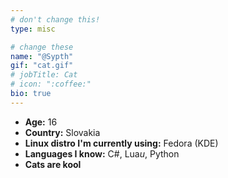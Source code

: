 ```yaml
---
# don't change this!
type: misc

# change these
name: "@Sypth"
gif: "cat.gif"
# jobTitle: Cat
# icon: ":coffee:"
bio: true
---
```


- **Age:** 16
- **Country:** Slovakia
- **Linux distro I'm currently using:** Fedora (KDE)
- **Languages I know:** C#, Lua*u*, Python
- **Cats are kool**